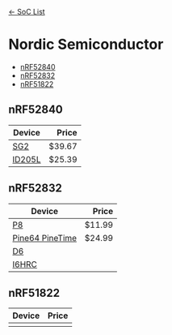 [<- SoC List](..)

# Nordic Semiconductor
- [nRF52840](#nrf52840)
- [nRF52832](#nrf52832)
- [nRF51822](#nrf51822)

## nRF52840

| Device | Price |
|-|-:|
| [SG2](sg2.md) | $39.67 |
| [ID205L](id205l.md) | $25.39 |

## nRF52832

| Device | Price |
|-|-:|
| [P8](p8.md) | $11.99 |
| [Pine64 PineTime](pinetime.md) | $24.99 |
| [D6](d6.md) |  |
| [I6HRC](i6hrc.md) |  |

## nRF51822

| Device | Price |
|-|-:|
|  |  |
